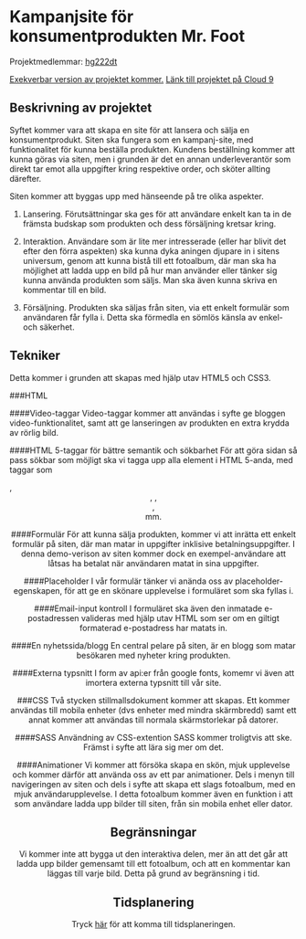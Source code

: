 # Kampanjsite för konsumentprodukten Mr. Foot
Projektmedlemmar: 
[hg222dt](https://github.com/hg222dt)

[Exekverbar version av projektet kommer.](http://c9.io/hg222dt/projekt_1ik415)
[Länk till projektet på Cloud 9](http://c9.io/hg222dt/projekt_1ik415)

## Beskrivning av projektet
Syftet kommer vara att skapa en site för att lansera och sälja en konsumentprodukt. Siten ska fungera som en kampanj-site, med funktionalitet för kunna beställa produkten. Kundens beställning kommer att kunna göras via siten, men i grunden är det en annan underleverantör som direkt tar emot alla uppgifter kring respektive order, och sköter allting därefter.

Siten kommer att byggas upp med hänseende på tre olika aspekter.

1. Lansering. Förutsättningar ska ges för att användare enkelt kan ta in de främsta budskap som produkten och dess försäljning kretsar kring.

2. Interaktion. Användare som är lite mer intresserade (eller har blivit det efter den förra aspekten) ska kunna dyka aningen djupare in i sitens universum, genom att kunna bistå till ett fotoalbum, där man ska ha möjlighet att ladda upp en bild på hur man använder eller tänker sig kunna använda produkten som säljs. Man ska även kunna skriva en kommentar till en bild.

3. Försäljning. Produkten ska säljas från siten, via ett enkelt formulär som användaren får fylla i. Detta ska förmedla en sömlös känsla av enkel- och säkerhet.


## Tekniker
Detta kommer i grunden att skapas med hjälp utav HTML5 och CSS3.



###HTML

####Video-taggar
Video-taggar kommer att användas i syfte ge bloggen video-funktionalitet, samt att ge lanseringen av produkten en extra krydda av rörlig bild.


####HTML 5-taggar för bättre semantik och sökbarhet
För att göra sidan så pass sökbar som möjligt ska vi tagga upp alla element i HTML 5-anda, med taggar som <main>, <header>, <content>, <nav>, <aside> mm.


####Formulär
För att kunna sälja produkten, kommer vi att inrätta ett enkelt formulär på siten, där man matar in uppgifter inklisive betalningsuppgifter. I denna demo-verison av siten kommer dock en exempel-användare att låtsas ha betalat när användaren matat in sina uppgifter.


####Placeholder
I vår formulär tänker vi anända oss av placeholder-egenskapen, för att ge en skönare upplevelse i formuläret som ska fyllas i.


####Email-input kontroll
I formuläret ska även den inmatade e-postadressen valideras med hjälp utav HTML som ser om en giltigt formaterad e-postadress har matats in.


####En nyhetssida/blogg
En central pelare på siten, är en blogg som matar besökaren med nyheter kring produkten. 


####Externa typsnitt
I form av api:er från google fonts, komemr vi även att imortera externa typsnitt till vår site.


###CSS
Två stycken stillmallsdokument kommer att skapas. Ett kommer användas till mobila enheter (dvs enheter med mindra skärmbredd) samt ett annat kommer att användas till normala skärmstorlekar på datorer.

####SASS
Användning av CSS-extention SASS kommer troligtvis att ske. Främst i syfte att lära sig mer om det.

####Animationer
Vi kommer att försöka skapa en skön, mjuk upplevelse och kommer därför att använda oss av ett par animationer. Dels i menyn till navigeringen av siten och dels i syfte att skapa ett slags fotoalbum, med en mjuk användarupplevelse.
I detta fotoalbum kommer även en funktion i att som användare ladda upp bilder till siten, från sin mobila enhet eller dator. 



## Begränsningar
Vi kommer inte att bygga ut den interaktiva delen, mer än att det går att ladda upp bilder gemensamt till ett fotoalbum, och att en kommentar kan läggas till varje bild. Detta på grund av begränsning i tid.

## Tidsplanering

Tryck [här](https://docs.google.com/spreadsheet/ccc?key=0AmeqMJ4YRHYOdEtRTFFCcEN0R1lSX0s4MTc4M0JKa1E&usp=sharing) för att komma till tidsplaneringen.

